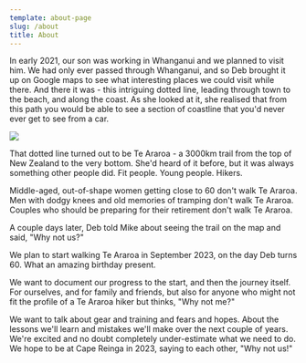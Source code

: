 ```yaml
---
template: about-page
slug: /about
title: About
---
```

In early 2021, our son was working in Whanganui and we planned to visit him. We had only ever passed through Whanganui, and so Deb brought it up on Google maps to see what interesting places we could visit while there. And there it was - this intriguing dotted line, leading through town to the beach, and along the coast. As she looked at it, she realised that from this path you would be able to see a section of coastline that you'd never ever get to see from a car. 

![](/assets/te-araroa-whanganui.jpg)

That dotted line turned out to be Te Araroa - a 3000km trail from the top of New Zealand to the very bottom. She'd heard of it before, but it was always something other people did. Fit people. Young people. Hikers. 

Middle-aged, out-of-shape women getting close to 60 don't walk Te Araroa. Men with dodgy knees and old memories of tramping don't walk Te Araroa. Couples who should be preparing for their retirement don't walk Te Araroa.

A couple days later, Deb told Mike about seeing the trail on the map and said, "Why not us?"

We plan to start walking Te Araroa in September 2023, on the day Deb turns 60. What an amazing birthday present. 

We want to document our progress to the start, and then the journey itself. For ourselves, and for family and friends, but also for anyone who might not fit the profile of a Te Araroa hiker but thinks, "Why not me?"

We want to talk about gear and training and fears and hopes. About the lessons we'll learn and mistakes we'll make over the next couple of years. We're excited and no doubt completely under-estimate what we need to do. We hope to be at Cape Reinga in 2023, saying to each other, "Why not us!"